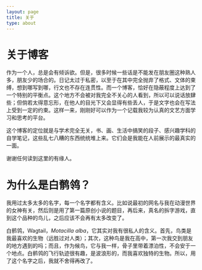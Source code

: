 ```yaml
---
layout: page
title: 关于
type: about
---
```


# 关于博客

作为一个人，总是会有倾诉欲。但是，很多时候一些话是不能发在朋友圈这种熟人多，朋友少的场合的。日记太过于私密，以至于在其中完全抛弃了格式、文体的束缚，想到哪写到哪，行文也不存在连贯性。而一个博客，恰好在隐蔽程度上达到了一个特别的平衡点。这个地方不会被对我完全不关心的人看到，所以可以说话放肆些；但倘若太得意忘形，在他人的目光下又会显得有些丢人，于是文字也会在写法上受到一定的约束。这样一来，刚刚好可以作为一个记载我较为认真的文艺方面学习和思考的平台。

这个博客的定位就是与学术完全无关，书、画、生活中搞笑的段子、感兴趣学科的自学笔记，这些乱七八糟的东西统统堆上来。它们会是我能在人前展示的最真实的一面。

谢谢任何读到这里的有缘人。

# 为什么是白鹡鸰？

我用过太多太多的名字，每一个名字都有含义。比如说最初的网名与我在动漫世界的女神有关，然后则是用了第一篇原创小说的题目，再后来，真名的拆字游戏，直到这个品种的鸟儿，之后应该不会再有太多改变了。

白鹡鸰，Wagtail，*Motacilla alba*，它其实对我有很私人的含义。首先，鸟类是我最喜欢的生物（远胜过对人类）；其次，这种鸟是我在高中，第一次我交到朋友的地方遇到的吗；而且，作为候鸟，它与我一样，骨子里带着漂泊性，不会安于一个地点。白鹡鸰的飞行轨迹很有趣，是波浪形的，而我喜欢独特的生物。所以，用了这个名字之后，我就不舍得再改了。

